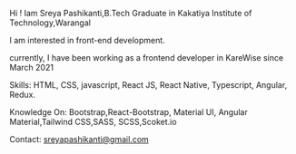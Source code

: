 Hi ! Iam Sreya Pashikanti,B.Tech Graduate in Kakatiya Institute of Technology,Warangal

I am interested in front-end development. 

currently, I have been  working as a frontend developer in KareWise since March 2021

Skills: HTML, CSS, javascript, React JS, React Native, Typescript, Angular, Redux.

Knowledge On: Bootstrap,React-Bootstrap, Material UI, Angular Material,Tailwind CSS,SASS, SCSS,Scoket.io



Contact: sreyapashikanti@gmail.com


